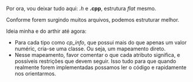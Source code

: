 Por ora, vou deixar tudo aqui: *.h* e **.cpp**,
estrutura *flat* mesmo.

Conforme forem surgindo muitos arquivos, podemos estruturar melhor.

Ideia minha e do arthir até agora:
  + Para cada tipo como *cp_info*, que possui mais do que apenas um valor
    numéric, cria-se uma classe. Ou seja, um mapeamento direto.
  + Nesse mapeamento, favor comentar o que cada atributo significa, e
    possíveis restrições que devem seguir. Isso tudo para que quando realmente
    forem implementadas possamos ler o código e rapidamente nos orientarmos.